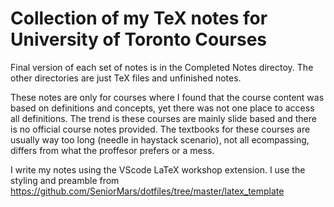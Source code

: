 # Collection of my TeX notes for University of Toronto Courses

Final version of each set of notes is in the Completed Notes directoy. The other directories are just TeX files and unfinished notes.
 
These notes are only for courses where I found that the course content was based on definitions and concepts, yet there was not one place to access all definitions.
The trend is these courses are mainly slide based and there is no official course notes provided.
The textbooks for these courses are usually way too long (needle in haystack scenario), not all ecompassing, differs from what the proffesor prefers or a mess.


I write my notes using the VScode LaTeX workshop extension. I use the styling and preamble from https://github.com/SeniorMars/dotfiles/tree/master/latex_template

